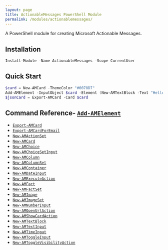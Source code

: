 ```yaml
---
layout: page
title: ActionableMessages PowerShell Module
permalink: /modules/actionablemessages/
---
```

A PowerShell module for creating Microsoft Actionable Messages.
## Installation
```powershell
Install-Module -Name ActionableMessages -Scope CurrentUser
```
## Quick Start
```powershell
$card = New-AMCard -ThemeColor "#0078D7"
Add-AMElement -InputObject $card -Element (New-AMTextBlock -Text "Hello, World!")
$jsonCard = Export-AMCard -Card $card
```
## Command Reference- [`Add-AMElement`](commands/Add-AMElement/)
- [`Export-AMCard`](commands/Export-AMCard/)
- [`Export-AMCardForEmail`](commands/Export-AMCardForEmail/)
- [`New-AMActionSet`](commands/New-AMActionSet/)
- [`New-AMCard`](commands/New-AMCard/)
- [`New-AMChoice`](commands/New-AMChoice/)
- [`New-AMChoiceSetInput`](commands/New-AMChoiceSetInput/)
- [`New-AMColumn`](commands/New-AMColumn/)
- [`New-AMColumnSet`](commands/New-AMColumnSet/)
- [`New-AMContainer`](commands/New-AMContainer/)
- [`New-AMDateInput`](commands/New-AMDateInput/)
- [`New-AMExecuteAction`](commands/New-AMExecuteAction/)
- [`New-AMFact`](commands/New-AMFact/)
- [`New-AMFactSet`](commands/New-AMFactSet/)
- [`New-AMImage`](commands/New-AMImage/)
- [`New-AMImageSet`](commands/New-AMImageSet/)
- [`New-AMNumberInput`](commands/New-AMNumberInput/)
- [`New-AMOpenUrlAction`](commands/New-AMOpenUrlAction/)
- [`New-AMShowCardAction`](commands/New-AMShowCardAction/)
- [`New-AMTextBlock`](commands/New-AMTextBlock/)
- [`New-AMTextInput`](commands/New-AMTextInput/)
- [`New-AMTimeInput`](commands/New-AMTimeInput/)
- [`New-AMToggleInput`](commands/New-AMToggleInput/)
- [`New-AMToggleVisibilityAction`](commands/New-AMToggleVisibilityAction/)
